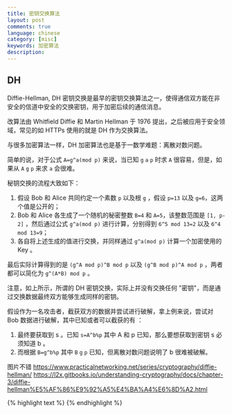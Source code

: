 ```yaml
---
title: 密钥交换算法
layout: post
comments: true
language: chinese
category: [misc]
keywords: 加密算法
description:
---
```



<!-- more -->




## DH

Diffie-Hellman, DH 密钥交换是最早的密钥交换算法之一，使得通信双方能在非安全的信道中安全的交换密钥，用于加密后续的通信消息。

改算法由 Whitfield Diffie 和 Martin Hellman 于 1976 提出，之后被应用于安全领域，常见的如 HTTPs 使用的就是 DH 作为交换算法。

与很多加密算法一样，DH 加密算法也是基于一数学难题：离散对数问题。

简单的说，对于公式 `A=g^a(mod p)` 来说，当已知 `g` `a` `p` 时求 `A` 很容易，但是，如果从 `A` `g` `p` 来求 `a` 会很难。

秘钥交换的流程大致如下：

1. 假设 Bob 和 Alice 共同约定一个素数 `p` 以及根 `g` ，假设 `p=13` 以及 `g=6`，这两个值是公开的；
2. Bob 和 Alice 各生成了一个随机的秘密整数 `B=4` 和 `A=5`，该整数范围是 `[1, p-2]` ，然后通过公式 `g^a(mod p)` 进行计算，分别得到 `6^5 mod 13=2` 以及 `6^4 mod 13=9`；
3. 各自将上述生成的值进行交换，并同样通过 `g^a(mod p)` 计算一个加密使用的 Key 。

最后实际计算得到的是 `(g^A mod p)^B mod p` 以及 `(g^B mod p)^A mod p` ，两者都可以简化为 `g^(A*B) mod p` 。

注意，如上所示，所谓的 DH 密钥交换，实际上并没有交换任何 "密钥"，而是通过交换数据最终双方能够生成同样的密钥。

假设作为一名攻击者，截获双方的数据并尝试进行破解，拿上例来说，尝试对 Bob 数据进行破解，其中已知或者可以截获的有 ：

1. 最终要获取到 s 。已知 `s=A^b%p` 其中 A 和 p 已知，那么要想获取到密钥 s 必须知道 b 。
2. 而根据 `B=g^b%p` 其中 `B` `g` `p` 已知，但离散对数问题说明了 b 很难被破解。

图片不错
https://www.practicalnetworking.net/series/cryptography/diffie-hellman/
https://l2x.gitbooks.io/understanding-cryptography/docs/chapter-3/diffie-hellman%E5%AF%86%E9%92%A5%E4%BA%A4%E6%8D%A2.html



{% highlight text %}
{% endhighlight %}
